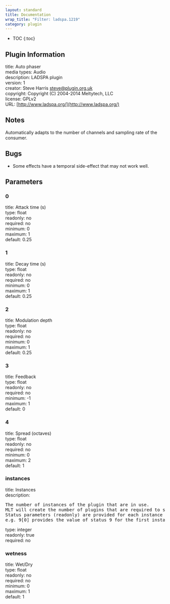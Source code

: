```yaml
---
layout: standard
title: Documentation
wrap_title: "Filter: ladspa.1219"
category: plugin
---
```

* TOC
{:toc}

## Plugin Information

title: Auto phaser  
media types:
Audio  
description: LADSPA plugin  
version: 1  
creator: Steve Harris <steve@plugin.org.uk>  
copyright: Copyright (C) 2004-2014 Meltytech, LLC  
license: GPLv2  
URL: [http://www.ladspa.org/](http://www.ladspa.org/)  

## Notes

Automatically adapts to the number of channels and sampling rate of the consumer.

## Bugs

* Some effects have a temporal side-effect that may not work well.


## Parameters

### 0

title: Attack time (s)    
type: float  
readonly: no  
required: no  
minimum: 0  
maximum: 1  
default: 0.25  

### 1

title: Decay time (s)    
type: float  
readonly: no  
required: no  
minimum: 0  
maximum: 1  
default: 0.25  

### 2

title: Modulation depth    
type: float  
readonly: no  
required: no  
minimum: 0  
maximum: 1  
default: 0.25  

### 3

title: Feedback    
type: float  
readonly: no  
required: no  
minimum: -1  
maximum: 1  
default: 0  

### 4

title: Spread (octaves)    
type: float  
readonly: no  
required: no  
minimum: 0  
maximum: 2  
default: 1  

### instances

title: Instances    
description:
<pre>
The number of instances of the plugin that are in use.
MLT will create the number of plugins that are required to support the number of audio channels.
Status parameters (readonly) are provided for each instance and are accessed by specifying the instance number after the identifier (starting at zero).
e.g. 9[0] provides the value of status 9 for the first instance.
</pre>
type: integer  
readonly: true  
required: no  

### wetness

title: Wet/Dry    
type: float  
readonly: no  
required: no  
minimum: 0  
maximum: 1  
default: 1  

